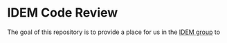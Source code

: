 
# IDEM Code Review

<!-- badges: start -->
<!-- badges: end -->

The goal of this repository is to provide a place for us in the [IDEM group]() to 

